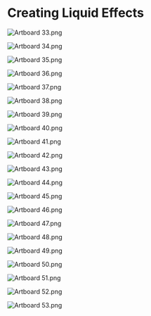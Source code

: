 # Creating Liquid Effects

<p><img src="https://vertexschool.instructure.com/courses/319/files/22145/preview?verifier=J57o64zPSxXummgTh2IGcYVA8XynD70N6wC6W6OD" alt="Artboard 33.png" data-api-endpoint="https://vertexschool.instructure.com/api/v1/courses/319/files/22145" data-api-returntype="File"></p>
<p><img src="https://vertexschool.instructure.com/courses/319/files/22146/preview?verifier=mDBBNkwi8dlimOgLpzyLI4ReBiJU0smbOSbV5IcF" alt="Artboard 34.png" data-api-endpoint="https://vertexschool.instructure.com/api/v1/courses/319/files/22146" data-api-returntype="File"></p>
<p><img src="https://vertexschool.instructure.com/courses/319/files/22147/preview?verifier=vRxm05yQumufW3GGSoo0KybQn1ZV6ekcFGPknfyH" alt="Artboard 35.png" data-api-endpoint="https://vertexschool.instructure.com/api/v1/courses/319/files/22147" data-api-returntype="File"></p>
<p><img src="https://vertexschool.instructure.com/courses/319/files/22148/preview?verifier=QggzETVO0QFuPVAjQo7Dsz9nrj6vXjfxDsKnHRgf" alt="Artboard 36.png" data-api-endpoint="https://vertexschool.instructure.com/api/v1/courses/319/files/22148" data-api-returntype="File"></p>
<p><img src="https://vertexschool.instructure.com/courses/319/files/22156/preview?verifier=upF933KjJM6xuwqYjwMfZilzP8AanVOF8tVPtYl6" alt="Artboard 37.png" data-api-endpoint="https://vertexschool.instructure.com/api/v1/courses/319/files/22156" data-api-returntype="File"></p>
<p><img src="https://vertexschool.instructure.com/courses/319/files/22149/preview?verifier=0ojpquupjr5WHlZwyisyH5opUvHTaj5vLbeF8jNs" alt="Artboard 38.png" data-api-endpoint="https://vertexschool.instructure.com/api/v1/courses/319/files/22149" data-api-returntype="File"></p>
<p><img src="https://vertexschool.instructure.com/courses/319/files/22150/preview?verifier=uqJj1cjURLGWNIxHgfouTjctF9YnMf6bBGdZE0RP" alt="Artboard 39.png" data-api-endpoint="https://vertexschool.instructure.com/api/v1/courses/319/files/22150" data-api-returntype="File"></p>
<p><img src="https://vertexschool.instructure.com/courses/319/files/22157/preview?verifier=xJSM7kRv4IXvOJ97R1X4cEbbo5rxsEhrVZtcADZ1" alt="Artboard 40.png" data-api-endpoint="https://vertexschool.instructure.com/api/v1/courses/319/files/22157" data-api-returntype="File"></p>
<p><img src="https://vertexschool.instructure.com/courses/319/files/22152/preview?verifier=laQ4rwnf4zu8wwaIJ5OAoUD9bSJn2lFQoICqQ7dz" alt="Artboard 41.png" data-api-endpoint="https://vertexschool.instructure.com/api/v1/courses/319/files/22152" data-api-returntype="File"></p>
<p><img src="https://vertexschool.instructure.com/courses/319/files/22158/preview?verifier=9VWvM0oJjARPPzkuo7jMvIE4jORIx54KZrUB1KOA" alt="Artboard 42.png" data-api-endpoint="https://vertexschool.instructure.com/api/v1/courses/319/files/22158" data-api-returntype="File"></p>
<p><img src="https://vertexschool.instructure.com/courses/319/files/22153/preview?verifier=9MpkoQycucKtjp4ZTzgXoVW61TKu61sCuQJE016E" alt="Artboard 43.png" data-api-endpoint="https://vertexschool.instructure.com/api/v1/courses/319/files/22153" data-api-returntype="File"></p>
<p><img src="https://vertexschool.instructure.com/courses/319/files/22159/preview?verifier=8Jo9HertHDYqZ5ZxOTBKX2oemrPQrjzPuPntMkYS" alt="Artboard 44.png" data-api-endpoint="https://vertexschool.instructure.com/api/v1/courses/319/files/22159" data-api-returntype="File"></p>
<p><img src="https://vertexschool.instructure.com/courses/319/files/22160/preview?verifier=Apl2ztCBVCjUq5JitgcEUSQxFrgj9hQKvCL0nmKr" alt="Artboard 45.png" data-api-endpoint="https://vertexschool.instructure.com/api/v1/courses/319/files/22160" data-api-returntype="File"></p>
<p><img src="https://vertexschool.instructure.com/courses/319/files/22161/preview?verifier=Xau2tOKTwEnbDUdYEI2ebSqfjw67EEZ5Ui7QN2Gd" alt="Artboard 46.png" data-api-endpoint="https://vertexschool.instructure.com/api/v1/courses/319/files/22161" data-api-returntype="File"></p>
<p><img src="https://vertexschool.instructure.com/courses/319/files/22162/preview?verifier=XCOUj9c86BT4xMsP8lug0vrUjbzqakmvlOtxSP8K" alt="Artboard 47.png" data-api-endpoint="https://vertexschool.instructure.com/api/v1/courses/319/files/22162" data-api-returntype="File"></p>
<p><img src="https://vertexschool.instructure.com/courses/319/files/22188/preview?verifier=VBStZpMpQwlglCokx7HYnqCels4YgbFp3hmaNDGb" alt="Artboard 48.png" data-api-endpoint="https://vertexschool.instructure.com/api/v1/courses/319/files/22188" data-api-returntype="File"></p>
<p><img src="https://vertexschool.instructure.com/courses/319/files/22164/preview?verifier=WMzh55HJKFqT5r28wSosK1TS3Z2e1aTVl2VEkSE2" alt="Artboard 49.png" data-api-endpoint="https://vertexschool.instructure.com/api/v1/courses/319/files/22164" data-api-returntype="File"></p>
<p><img src="https://vertexschool.instructure.com/courses/319/files/22165/preview?verifier=QDlO8NO8t91edzSGN1MNYQRoXBF2KakgBGktsXRv" alt="Artboard 50.png" data-api-endpoint="https://vertexschool.instructure.com/api/v1/courses/319/files/22165" data-api-returntype="File"></p>
<p><img src="https://vertexschool.instructure.com/courses/319/files/22154/preview?verifier=9DXy8dy3cbHW5cwr6eEp0g5BlUFlShq0A5i7hV6n" alt="Artboard 51.png" data-api-endpoint="https://vertexschool.instructure.com/api/v1/courses/319/files/22154" data-api-returntype="File"></p>
<p><img src="https://vertexschool.instructure.com/courses/319/files/22166/preview?verifier=K6awzqOhk6EQSY1zxzQswLbLRKq12BNGqhYqTBrF" alt="Artboard 52.png" data-api-endpoint="https://vertexschool.instructure.com/api/v1/courses/319/files/22166" data-api-returntype="File"></p>
<p><img src="https://vertexschool.instructure.com/courses/319/files/22155/preview?verifier=yR5glWeN5VicvpUbMJRNNUPvnpSrdmWnBIOpVYqe" alt="Artboard 53.png" data-api-endpoint="https://vertexschool.instructure.com/api/v1/courses/319/files/22155" data-api-returntype="File"></p>